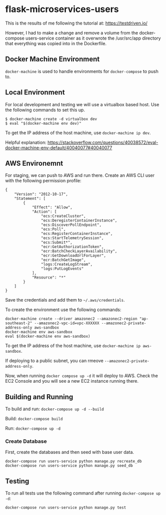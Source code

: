 # flask-microservices-users

This is the results of me following the tutorial at: https://testdriven.io/

However, I had to make a change and remove a volume from the docker-compose users-service container as it overwrote the /usr/src/app directory that everything was copied into in the Dockerfile.

## Docker Machine Environment

`docker-machine` is used to handle environments for `docker-compose` to push to. 

## Local Environment

For local development and testing we will use a virtualbox based host. Use the following commands to set this up.

```
$ docker-machine create -d virtualbox dev
$ eval "$(docker-machine env dev)"
```

To get the IP address of the host machine, use `docker-machine ip dev`.

Helpful explanation: https://stackoverflow.com/questions/40038572/eval-docker-machine-env-default/40040077#40040077

## AWS Environemnt

For staging, we can push to AWS and run there. Create an AWS CLI user with the following permission profile:

```
{
    "Version": "2012-10-17",
    "Statement": [
        {
            "Effect": "Allow",
            "Action": [
                "ecs:CreateCluster",
                "ecs:DeregisterContainerInstance",
                "ecs:DiscoverPollEndpoint",
                "ecs:Poll",
                "ecs:RegisterContainerInstance",
                "ecs:StartTelemetrySession",
                "ecs:Submit*",
                "ecr:GetAuthorizationToken",
                "ecr:BatchCheckLayerAvailability",
                "ecr:GetDownloadUrlForLayer",
                "ecr:BatchGetImage",
                "logs:CreateLogStream",
                "logs:PutLogEvents"
            ],
            "Resource": "*"
        }
    ]
}
```

Save the credentials and add them to `~/.aws/credentials`.

To create the environment use the following commands:

```
docker-machine create --driver amazonec2 --amazonec2-region "ap-southeast-2" --amazonec2-vpc-id=vpc-XXXXXX --amazonec2-private-address-only aws-sandbox
docker-machine env aws-sandbox
eval $(docker-machine env aws-sandbox)
```

To get the IP address of the host machine, use `docker-machine ip aws-sandbox`.

If deploying to a public subnet, you can rmeove `--amazonec2-private-address-only`.

Now, when running `docker compose up -d` it will deploy to AWS. Check the EC2 Console and you will see a new EC2 instance running there.

## Building and Running

To build and run: `docker-compose up -d --build`

Build: `docker-compose build`

Run: `docker-compose up -d`

### Create Database

First, create the databases and then seed with base user data.

```
docker-compose run users-service python manage.py recreate_db
docker-compose run users-service python manage.py seed_db
```

## Testing


To run all tests use the following command after running `docker-compose up -d`:

```
docker-compose run users-service python manage.py test
```


